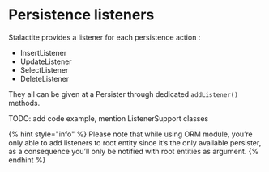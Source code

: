 # Persistence listeners

Stalactite provides a listener for each persistence action :&#x20;

* InsertListener
* UpdateListener
* SelectListener
* DeleteListener

They all can be given at a Persister through dedicated `addListener()` methods.

TODO: add code example, mention ListenerSupport classes

{% hint style="info" %}
Please note that while using ORM module, you’re only able to add listeners to root entity since it’s the only available persister, as a consequence you’ll only be notified with root entities as argument.
{% endhint %}


